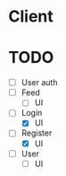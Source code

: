 # Client


# TODO

- [ ] User auth
- [ ] Feed
  - [ ] UI
- [ ] Login
  - [x] UI
- [ ] Register
  - [x] UI
- [ ] User
  - [ ] UI